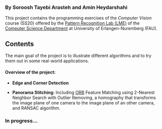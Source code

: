 

### By Soroosh Tayebi Arasteh and Amin Heydarshahi

This project contains the programming exercises of the *Computer Vision* course (SS20) offered by the [Pattern Recognition Lab (LME)](https://lme.tf.fau.de/) of the [Computer Science Department](https://www.informatik.uni-erlangen.de/) at University of Erlangen-Nuremberg (FAU).

## Contents

The main goal of the project is to illustrate different algorithms and to try them out in some real-world applications.

#### Overview of the project:

- **Edge and Corner Detection**

- **Panorama Stitching**: Including [ORB](http://www.willowgarage.com/sites/default/files/orb_final.pdf) Feature Matching using 2-Nearest Neighbor Search with Outlier Removing, a homography that transforms the image plane of one camera
to the image plane of an other camera, and RANSAC algorithm.

### In progress...

